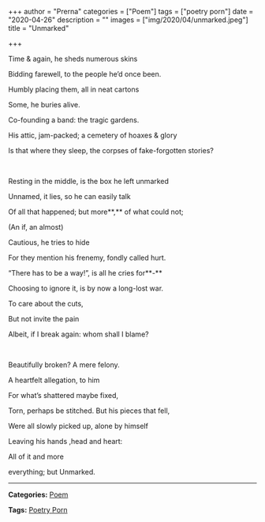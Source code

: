 +++
author = "Prerna"
categories = ["Poem"]
tags = ["poetry porn"]
date = "2020-04-26"
description = ""
images = ["img/2020/04/unmarked.jpeg"]
title = "Unmarked"

+++

Time & again, he sheds numerous skins

Bidding farewell, to the people he’d once been.

Humbly placing them, all in neat cartons

Some, he buries alive. 

Co-founding a band: the tragic gardens.

His attic, jam-packed; a cemetery of hoaxes & glory

Is that where they sleep, the corpses of fake-forgotten stories?

<html><br></html> 

Resting in the middle, is the box he left unmarked

Unnamed, it lies, so he can easily talk

Of all that happened; but more**,** of what could not;

(An if, an almost)

Cautious, he tries to hide

For they mention his frenemy, fondly called hurt.

“There has to be a way!”, is all he cries for**-**

Choosing to ignore it, is by now a long-lost war.

To care about the cuts,

But not invite the pain

Albeit, if I break again: whom shall I blame?

<html><br></html>

Beautifully broken? A mere felony.

A heartfelt allegation, to him

For what’s shattered maybe fixed,

Torn, perhaps be stitched. But his pieces that fell,

Were all slowly picked up, alone by himself

Leaving his hands ,head and heart:

All of it and more

everything; but Unmarked.

---

**Categories:** [Poem](https://19a.in/categories/poem/)

**Tags:** [Poetry Porn](https://19a.in/tags/poetry-porn)

